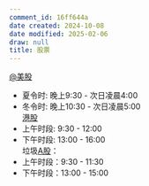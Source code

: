 ```yaml
---
comment_id: 16ff644a
date created: 2024-10-08
date modified: 2025-02-06
draw: null
title: 股票
---
```

[@美股](@美股.md)

- 夏令时: 晚上9:30 - 次日凌晨4:00
- 冬令时: 晚上10:30 - 次日凌晨5:00  
[港股](港股.md)
- 上午时段: 9:30 - 12:00
- 下午时段: 13:00 - 16:00  
垃圾[A股](A股.md)：
- 上午时段：9:30 - 11:30
- 下午时段：13:00 - 15:00
